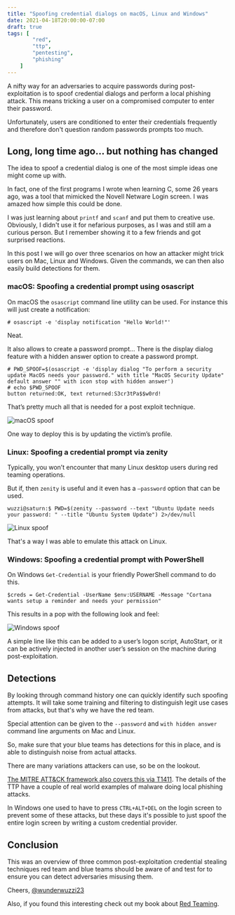```yaml
---
title: "Spoofing credential dialogs on macOS, Linux and Windows"
date: 2021-04-18T20:00:00-07:00
draft: true
tags: [
        "red",
        "ttp", 
        "pentesting", 
        "phishing"
    ]
---
```


A nifty way for an adversaries to acquire passwords during post-exploitation is to spoof credential dialogs and perform a local phishing attack. This means tricking a user on a compromised computer to enter their password.

Unfortunately, users are conditioned to enter their credentials frequently and therefore don't question random passwords prompts too much. 

## Long, long time ago... but nothing has changed

The idea to spoof a credential dialog is one of the most simple ideas one might come up with. 

In fact, one of the first programs I wrote when learning C, some 26 years ago, was a tool that mimicked the Novell Netware Login screen. I was amazed how simple this could be done. 

I was just learning about `printf` and `scanf` and put them to creative use. Obviously, I didn't use it for nefarious purposes, as I was and still am a curious person. But I remember showing it to a few friends and got surprised reactions.

In this post I we will go over three scenarios on how an attacker might trick users on Mac, Linux and Windows. Given the commands, we can then also easily build detections for them.

### macOS: Spoofing a credential prompt using osascript

On macOS the `osascript` command line utility can be used. For instance this will just create a notification:

`# osascript -e 'display notification "Hello World!"'`

Neat.

It also allows to create a password prompt... There is the display dialog feature with a hidden answer option to create a password prompt.

```
# PWD_SPOOF=$(osascript -e 'display dialog "To perform a security update MacOS needs your password." with title "MacOS Security Update" default answer "" with icon stop with hidden answer')
# echo $PWD_SPOOF
button returned:OK, text returned:S3cr3tPa$$w0rd!
```

That’s pretty much all that is needed for a post exploit technique.

![macOS spoof](/blog/images/2021/macos-spoof.png)

One way to deploy this is by updating the victim’s profile.
 
### Linux: Spoofing a credential prompt via zenity

Typically, you won’t encounter that many Linux desktop users during red teaming operations. 

But if, then `zenity` is useful and it even has a `–password` option that can be used.

```
wuzzi@saturn:$ PWD=$(zenity --password --text "Ubuntu Update needs your password: " --title "Ubuntu System Update") 2>/dev/null
```
 
![Linux spoof](/blog/images/2021/linux-spoof-fs.png)

That's a way I was able to emulate this attack on Linux.

### Windows: Spoofing a credential prompt with PowerShell

On Windows `Get-Credential` is your friendly PowerShell command to do this.

```
$creds = Get-Credential -UserName $env:USERNAME -Message "Cortana wants setup a reminder and needs your permission"
```

This results in a pop with the following look and feel:
 
![Windows spoof](/blog/images/2021/windows-spoof.png)

A simple line like this can be added to a user’s logon script, AutoStart, or it can be actively injected in another user’s session on the machine during post-exploitation.

## Detections

By looking through command history one can quickly identify such spoofing attempts. It will take some training and filtering to distinguish legit use cases from attacks, but that's why we have the red team.

Special attention can be given to the `--password` and `with hidden answer` command line arguments on Mac and Linux.

So, make sure that your blue teams has detections for this in place, and is able to distinguish noise from actual attacks.

There are many variations attackers can use, so be on the lookout. 

[The MITRE ATT&CK framework also covers this via T1411](https://attack.mitre.org/techniques/T1411/). The details of the TTP have a couple of real world examples of malware doing local phishing attacks.

In Windows one used to have to press `CTRL+ALT+DEL` on the login screen to prevent some of these attacks, but these days it's possible to just spoof the entire login screen by writing a custom credential provider.

## Conclusion

This was an overview of three common post-exploitation credential stealing techniques red team and blue teams should be aware of and test for to ensure you can detect adversaries misusing them.

Cheers,
[@wunderwuzzi23](https://twitter.com/wunderwuzzi23)

Also, if you found this interesting check out my book about [Red Teaming](https://www.amazon.com/gp/product/1838828869/ref=as_li_tl?ie=UTF8&tag=wunderwuzzi-20&camp=1789&creative=9325&linkCode=as2&creativeASIN=1838828869&linkId=07bfd6b729fbc2b2904160e0e16c337f).
